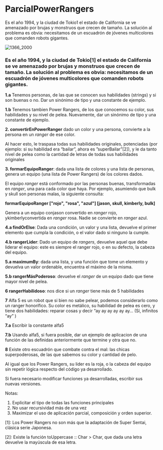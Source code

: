 # ParcialPowerRangers

Es el año 1994, y la ciudad de Tokio1 el estado de California se ve amenazado por brujas y monstruos que crecen de tamaño. La solución al problema es obvia: necesitamos de un escuadrón de jóvenes multicolores que comanden robots gigantes.

![1366_2000](https://user-images.githubusercontent.com/54424951/167341493-4d59472c-97b9-4002-a79d-8f066b1ed3bd.jpg)


### Es el año 1994, y la ciudad de Tokio[1] el estado de California se ve amenazado por brujas y monstruos que crecen de tamaño. La solución al problema es obvia: necesitamos de un escuadrón de jóvenes multicolores que comanden robots gigantes. 

**1.a** Tenemos personas, de las que se conocen sus habilidades (strings) y si son buenas o no. Dar un sinónimo de tipo y una constante de ejemplo.

**1.b** Tenemos tambien Power Rangers, de los que conocemos su color, sus habilidades y su nivel de pelea. Nuevamente, dar un sinónimo de tipo y una constante de ejemplo.

**2. convertirEnPowerRanger** dado un color y una persona, convierte a la persona en un *ranger* de ese color.

Al hacer esto, le traspasa todas sus habilidades originales, potenciadas (por ejemplo: si su habilidad era “bailar”, ahora es ”superBailar”[2]), y le da tanto nivel de pelea como la cantidad de letras de todas sus habilidades originales

**3. formarEquipoRanger**: dada una lista de colores y una lista de personas, genera un equipo (una lista de Power Rangers) de los colores dados.

El equipo *ranger* está conformado por las personas buenas, transformadas en *ranger*, una para cada color que haya. Por ejemplo, asumiendo que bulk y skull son personas malas, la siguiente consulta:

**formarEquipoRanger ["rojo", "rosa", "azul"] [jason, skull, kimberly, bulk]**

Genera a un equipo conjason convertido en *ranger* rojo, ykimberlyconvertida en *ranger* rosa. Nadie se convierte en *ranger* azul.

**4.a findOrElse**: Dada una condición, un valor y una lista, devuelve el primer elemento que cumpla la condición, o el valor dado si ninguno la cumple.

**4.b rangerLider**: Dado un equipo de *rangers*, devuelve aquel que debe liderar el equipo: este es siempre el ranger rojo, o en su defecto, la cabeza del equipo.

**5.a maximumBy**: dada una lista, y una función que tome un elemento y devuelva un valor ordenable, encuentra el máximo de la misma.

**5.b rangerMásPoderoso**: devuelve el *ranger* de un equipo dado que tiene mayor nivel de pelea.

**6 rangerHabilidoso**: nos dice si un *ranger* tiene más de 5 habilidades

**7** Alfa 5 es un robot que si bien no sabe pelear, podemos considerarlo como un ranger honorífico. Su color es metálico, su habilidad de pelea es cero, y tiene dos habilidades: reparar cosas y decir “ay ay ay ay ay ay… (Sí, infinitos “ay” ) 

**7.a** Escribir la constante alfa5 

**7.b** Usando alfa5, si fuera posible, dar un ejemplo de aplicacion de una función de las definidas anteriormente que termine y otra que no.

**8** Existe otro escuadrón que combate contra el mal: las chicas superpoderosas, de las que sabemos su color y cantidad de pelo. 

Al igual que los Power Rangers, su lider es la roja, o la cabeza del equipo sin repetir lógica respecto del código ya desarrollado.

Si fuera necesario modificar funciones ya desarrolladas, escribir sus nuevas versiones.

Notas:

1. Explicitar el tipo de todas las funciones principales
1. No usar recursividad más de una vez
1. Maximizar el uso de aplicación parcial, composición y orden superior.

[1]: Los Power Rangers no son más que la adaptación de Super Sentai, clásica serie Japonesa.

[2]: Existe la función toUppercase :: Char ­> Char, que dada una letra devuelve la mayúscula de esa letra.